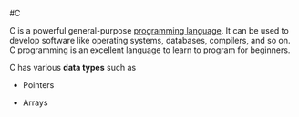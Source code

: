 #C

C is a powerful  general-purpose [programming language](https://en.wikipedia.org/wiki/Programming_language). It can be used to develop software like operating systems, databases, compilers, and so on. C programming is an excellent language to learn to program for beginners.

C has various **data types** such as

* Pointers
* Arrays

